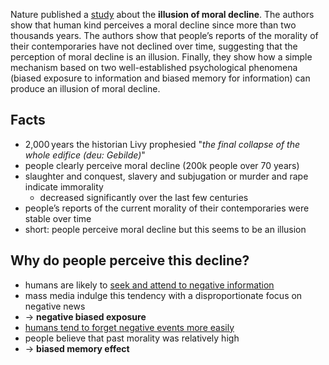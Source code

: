 Nature published a [study](https://www.nature.com/articles/s41586-023-06137-x) about the **illusion of moral decline**. The authors show that human kind perceives a moral decline since more than two thousands years. The authors show that people’s reports of the morality of their contemporaries have not declined over time, suggesting that the perception of moral decline is an illusion. Finally, they show how a simple mechanism based on two well-established psychological phenomena (biased exposure to information and biased memory for information) can produce an illusion of moral decline.

## Facts

- 2,000 years the historian Livy prophesied "_the final collapse of the whole edifice (deu: Gebilde)_"
- people clearly perceive moral decline (200k people over 70 years)
- slaughter and conquest, slavery and subjugation or murder and rape indicate immorality
	- decreased significantly over the last few centuries
- people’s reports of the current morality of their contemporaries were stable over time
- short: people perceive moral decline but this seems to be an illusion

## Why do people perceive this decline?

- humans are likely to [seek and attend to negative information](https://journals.sagepub.com/doi/10.1207/S15327957PSPR0504_2)
- mass media indulge this tendency with a disproportionate focus on negative news
- -> **negative biased exposure**
- [humans tend to forget negative events more easily](https://journals.sagepub.com/doi/10.1177/0956797611419171)
- people believe that past morality was relatively high
- -> **biased memory effect**
